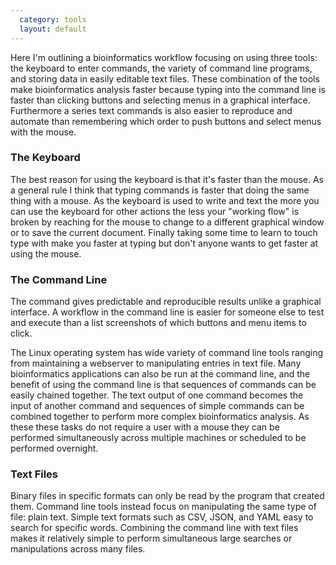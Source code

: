 ```yaml
---
  category: tools
  layout: default
---
```


Here I'm outlining a bioinformatics workflow focusing on using three tools: the keyboard to enter commands, the variety of command line programs, and storing data in easily editable text files. These combination of the tools make bioinformatics analysis faster because typing into the command line is faster than clicking buttons and selecting menus in a graphical interface. Furthermore a series text commands is also easier to reproduce and automate than remembering which order to push buttons and select menus with the mouse.

### The Keyboard

The best reason for using the keyboard is that it's faster than the mouse. As a general rule I think that typing commands is faster that doing the same thing with a mouse. As the keyboard is used to write and text the more you can use the keyboard for other actions the less your "working flow" is broken by reaching for the mouse to change to a different graphical window or to save the current document. Finally taking some time to learn to touch type with make you faster at typing but don't anyone wants to get faster at using the mouse.

### The Command Line

The command gives predictable and reproducible results unlike a graphical interface. A workflow in the command line is easier for someone else to test and execute than a list screenshots of which buttons and menu items to click. 

The Linux operating system has wide variety of command line tools ranging from maintaining a webserver to manipulating entries in text file. Many bioinformatics applications can also be run at the command line, and the benefit of using the command line is that sequences of commands can be easily chained together. The text output of one command becomes the input of another command and sequences of simple commands can be combined together to perform more complex bioinformatics analysis. As these these tasks do not require a user with a mouse they can be performed simultaneously across multiple machines or scheduled to be performed overnight.

### Text Files

Binary files in specific formats can only be read by the program that created them. Command line tools instead focus on manipulating the same type of file: plain text. Simple text formats such as CSV, JSON, and YAML easy to search for specific words. Combining the command line with text files makes it relatively simple to perform simultaneous large searches or manipulations across many files.
